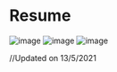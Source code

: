 # Resume


![image](https://user-images.githubusercontent.com/57778635/118095762-0cf1b200-b403-11eb-94d1-6eb2cbe15c3b.png)
![image](https://user-images.githubusercontent.com/57778635/118095946-53dfa780-b403-11eb-99ed-0e6a0e57d6e1.png)
![image](https://user-images.githubusercontent.com/57778635/118096009-68bc3b00-b403-11eb-9fa6-8a8829a9f690.png)


//Updated on 13/5/2021
